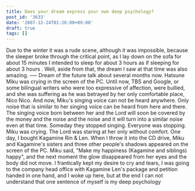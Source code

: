 ```yaml
---
title: Does your dream express your own deep psychology?
post_id: '3633'
date: '2007-12-24T01:26:00+09:00'
draft: true
tags: []
---
```


Due to the winter it was a rude scene, although it was impossible, because the sleeper broke through the critical point, as I lay down on the sofa for about 15 minutes I intended to sleep for about 3 hours as if sleeping for about 3 hours . Well, aside from that, the dream I saw at that time was also amazing. ── Dream of the future talk about several months now. Hatsune Miku was crying in the screen of the PC. Until now, TBS and Google, or some bilingual writers who were too expressive of affection, were bullied, and she was suffering as he was betrayed by her only comfortable place, Nico Nico. And now, Miku's singing voice can not be heard anywhere. Only noise that is similar to her singing voice can be heard from here and there. The singing voice born between her and the Lord will soon be covered by the money and the noise and the noise and it will turn into a similar noise even at that time. Someday they stopped singing. Everyone was stopping. Miku was crying. The Lord was staring at her only without comfort. One day, I bought Kagamine Rin & Len. When I throw it into the CD drive, Miku and Kagamine's sisters and three other people's shadows appeared on the screen of the PC. Miku said, "Make my happiness (Kagamine and siblings) happy", and the next moment the glow disappeared from her eyes and the body did not move. I frantically kept my desire to cry and tears, I was going to the company head office with Kagamine Len's package and petition handed in one hand, and I woke up here, but at the end I can not understand that one sentence of myself is my deep psychology
